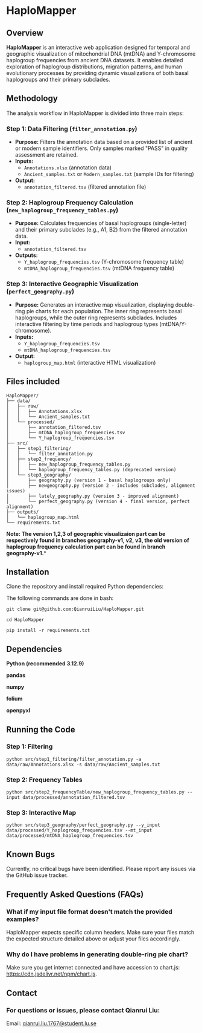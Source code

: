 # HaploMapper

## Overview
**HaploMapper** is an interactive web application designed for temporal and geographic visualization of mitochondrial DNA (mtDNA) and Y-chromosome haplogroup frequencies from ancient DNA datasets. It enables detailed exploration of haplogroup distributions, migration patterns, and human evolutionary processes by providing dynamic visualizations of both basal haplogroups and their primary subclades.

## Methodology
The analysis workflow in HaploMapper is divided into three main steps:

### Step 1: Data Filtering (`filter_annotation.py`)
- **Purpose:** Filters the annotation data based on a provided list of ancient or modern sample identifiers. Only samples marked "PASS" in quality assessment are retained.
- **Inputs:**
  - `Annotations.xlsx` (annotation data)
  - `Ancient_samples.txt` or `Modern_samples.txt` (sample IDs for filtering)
- **Output:**
  - `annotation_filtered.tsv` (filtered annotation file)

### Step 2: Haplogroup Frequency Calculation (`new_haplogroup_frequency_tables.py`)
- **Purpose:** Calculates frequencies of basal haplogroups (single-letter) and their primary subclades (e.g., A1, B2) from the filtered annotation data.
- **Input:**
  - `annotation_filtered.tsv`
- **Outputs:**
  - `Y_haplogroup_frequencies.tsv` (Y-chromosome frequency table)
  - `mtDNA_haplogroup_frequencies.tsv` (mtDNA frequency table)

### Step 3: Interactive Geographic Visualization (`perfect_geography.py`)
- **Purpose:** Generates an interactive map visualization, displaying double-ring pie charts for each population. The inner ring represents basal haplogroups, while the outer ring represents subclades. Includes interactive filtering by time periods and haplogroup types (mtDNA/Y-chromosome).
- **Inputs:**
  - `Y_haplogroup_frequencies.tsv`
  - `mtDNA_haplogroup_frequencies.tsv`
- **Output:**
  - `haplogroup_map.html` (interactive HTML visualization)

## Files included
```
HaploMapper/
├── data/
│   ├── raw/
│   │   ├── Annotations.xlsx
│   │   └── Ancient_samples.txt
│   └── processed/
│       ├── annotation_filtered.tsv
│       ├── mtDNA_haplogroup_frequencies.tsv
│       └── Y_haplogroup_frequencies.tsv
├── src/
│   ├── step1_filtering/
│   │   └── filter_annotation.py
│   ├── step2_frequency/
│   │   ├── new_haplogroup_frequency_tables.py
│   │   └── haplogroup_frequency_tables.py (deprecated version)
│   └── step3_geography/
│       ├── geography.py (version 1 - basal haplogroups only)
│       ├── newgeography.py (version 2 - includes subclades, alignment issues)
│       ├── lately_geography.py (version 3 - improved alignment)
│       └── perfect_geography.py (version 4 - final version, perfect alignment)
├── outputs/
│   └── haplogroup_map.html
└── requirements.txt
```
**Note: The version 1,2,3 of geographic visualizaion part can be respectively found in branches geography-v1, v2, v3, the old version of haplogroup frequency calculation part can be found in branch geography-v1.***

## Installation
Clone the repository and install required Python dependencies:

The following commands are done in bash:

`git clone git@github.com:QianruiLiu/HaploMapper.git`

`cd HaploMapper`

`pip install -r requirements.txt`

## Dependencies
**Python (recommended 3.12.9)**

**pandas**

**numpy**

**folium**

**openpyxl**

## Running the Code
### Step 1: Filtering
`python src/step1_filtering/filter_annotation.py -a data/raw/Annotations.xlsx -s data/raw/Ancient_samples.txt`

### Step 2: Frequency Tables
`python src/step2_frequencyTable/new_haplogroup_frequency_tables.py --input data/processed/annotation_filtered.tsv`

### Step 3: Interactive Map
`python src/step3_geography/perfect_geography.py --y_input data/processed/Y_haplogroup_frequencies.tsv --mt_input data/processed/mtDNA_haplogroup_frequencies.tsv`

## Known Bugs

Currently, no critical bugs have been identified. Please report any issues via the GitHub issue tracker.

## Frequently Asked Questions (FAQs)
### What if my input file format doesn't match the provided examples?

HaploMapper expects specific column headers. Make sure your files match the expected structure detailed above or adjust your files accordingly.

### Why do I have problems in generating double-ring pie chart?

Make sure you get internet connected and have accession to chart.js: https://cdn.jsdelivr.net/npm/chart.js.

## Contact

### For questions or issues, please contact Qianrui Liu:
Email: qianrui.liu.1767@student.lu.se
